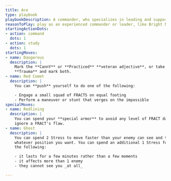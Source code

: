 ```yaml
---
title: Ace
type: playbook
playbookDescription: A commander, who specializes in leading and supporting their team.
reasonToPlay: play as an experienced commander or leader, like Bright Noa, or Shiro Amada from _08 MS Team_.
startingActionDots:
- action: command
  dots: 1
- action: study
  dots: 1
startingMoves:
- name: Dangerous
  description: |
    Mark the **CannY** or **Practiced** **veteran adjective**, or take 1
    **Trauma** and mark both.
- name: Red Comet
  description: |
    You can **push** yourself to do one of the following:

    - Engage a small squad of FRACTS on equal footing
    - Perform a maneuver or stunt that verges on the impossible
specialMoves:
- name: Redlining
  description: |
    You can spend your **special armor** to avoid any level of FRACT damage, or
    ignore a FRACT's flaw.
- name: Ghost
  description: |
    You can spend 2 Stress to move faster than your enemy can see and take
    whatever position you want. You can spend an additional 1 Stress for each of
    the following:

    - it lasts for a few minutes rather than a few moments
    - it affects more than 1 enemy
    - they cannot see you _at all_

---
```

